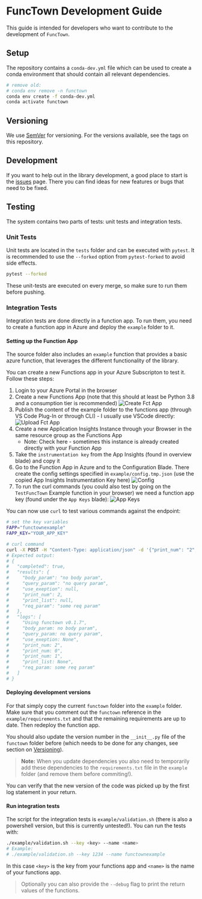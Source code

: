 # FuncTown Development Guide

This guide is intended for developers who want to contribute to the development of
`FuncTown`.

## Setup

The repository contains a `conda-dev.yml` file which can be used to create a conda
environment that should contain all relevant dependencies.

```bash
# remove old:
# conda env remove -n functown
conda env create -f conda-dev.yml
conda activate functown
```

## Versioning

We use [SemVer](http://semver.org/) for versioning. For the versions available, see the
tags on this repository.

## Development

If you want to help out in the library development, a good place to start is the
[issues](https://github.com/felixnext/python-functown/issues) page. There you can find
ideas for new features or bugs that need to be fixed.

## Testing

The system contains two parts of tests: unit tests and integration tests.

### Unit Tests

Unit tests are located in the `tests` folder and can be executed with `pytest`. It is
recommended to use the `--forked` option from `pytest-forked` to avoid side effects.

```bash
pytest --forked
```

These unit-tests are executed on every merge, so make sure to run them before pushing.

### Integration Tests

Integration tests are done directly in a function app. To run them, you need to create
a function app in Azure and deploy the `example` folder to it.

#### Setting up the Function App

The source folder also includes an `example` function that provides a basic azure function,
that leverages the different functionality of the library.

You can create a new Functions app in your Azure Subscripton to test it. Follow these steps:

1. Login to your Azure Portal in the browser
2. Create a new Functions App (note that this should at least be Python 3.8 and a consumption tier is recommended)
    ![Create Fct App](../assets/example_create-fct.png)
3. Publish the content of the example folder to the functions app (through VS Code Plug-In or through CLI) - I usually use VSCode directly:
    ![Upload Fct App](../assets/example_upload-fct.png)
4. Create a new Application Insights Instance through your Browser in the same resource group as the Functions App
    * Note: Check here - sometimes this instance is already created directly with your Function App
5. Take the `instrumentation key` from the App Insights (found in overview blade) and copy it
6. Go to the Function App in Azure and to the Configuration Blade. There create the config settings specified in `example/config.tmp.json` (use the copied App Insights Instrumentation Key here)
    ![Config](../assets/example_config-settings.png)
7. To run the curl commands (you could also test by going on the `TestFuncTown` Example function in your browser) we need a function app key (found under the `App Keys` blade):
    ![App Keys](../assets/example_get-key.png)

You can now use `curl` to test various commands against the endpoint:

```bash
# set the key variables
FAPP="functownexample"
FAPP_KEY="YOUR_APP_KEY"

# curl command
curl -X POST -H "Content-Type: application/json" -d '{"print_num": "2", "req": "some req param"}' "https://${FAPP}.azurewebsites.net/api/TestFuncTown?code=${FAPP_KEY}"
# Expected output:
# {
#   "completed": true,
#   "results": {
#     "body_param": "no body param",
#     "query_param": "no query param",
#     "use_exeption": null,
#     "print_num": 2,
#     "print_list": null,
#     "req_param": "some req param"
#   },
#   "logs": [
#     "Using functown v0.1.7",
#     "body_param: no body param",
#     "query_param: no query param",
#     "use_exeption: None",
#     "print_num: 2",
#     "print_num: 0",
#     "print_num: 1",
#     "print_list: None",
#     "req_param: some req param"
#   ]
# }
```

#### Deploying development versions

For that simply copy the current `functown` folder into the `example` folder.
Make sure that you comment out the `functown` reference in the
`example/requirements.txt` and that the remaining requirements are up to date. Then
redeploy the function app.

You should also update the version number in the `__init__.py` file of the `functown`
folder before (which needs to be done for any changes, see section on
[Versioning](#versioning)).

> **Note:** When you update dependencies you also need to temporarily add these
> dependencies to the `requirements.txt` file in the `example` folder (and remove them
> before commiting!).

You can verify that the new version of the code was picked up by the first log statement
in your return.

#### Run integration tests

The script for the integration tests is `example/validation.sh` (there is also a
powershell version, but this is currently untested!).
You can run the tests with:

```bash
./example/validation.sh --key <key> --name <name>
# Example:
# ./example/validation.sh --key 1234 --name functownexample
```

In this case `<key>` is the key from your functions app and `<name>` is the name of
your functions app.

> Optionally you can also provide the `--debug` flag to print the return values of the
> functions.
